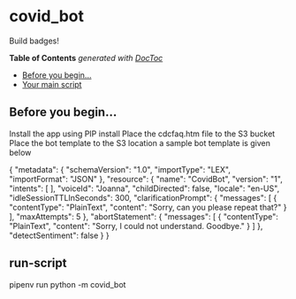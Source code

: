 # covid_bot
Build badges!
<TBD>

<!-- START doctoc generated TOC please keep comment here to allow auto update -->
<!-- DON'T EDIT THIS SECTION, INSTEAD RE-RUN doctoc TO UPDATE -->

**Table of Contents**  *generated with [DocToc](https://github.com/thlorenz/doctoc)*

- [Before you begin...](#before-you-begin)
- [Your main script](#run-script)

<!-- END doctoc generated TOC please keep comment here to allow auto update -->

## Before you begin...

 Install the app using PIP install 
 Place the cdcfaq.htm file to the S3 bucket
 Place the bot template to the S3 location  a sample bot template is given below
  
  {
  "metadata": {
    "schemaVersion": "1.0",
    "importType": "LEX",
    "importFormat": "JSON"
  },
  "resource": {
    "name": "CovidBot",
    "version": "1",
    "intents": [
    ],
    "voiceId": "Joanna",
    "childDirected": false,
    "locale": "en-US",
    "idleSessionTTLInSeconds": 300,
    "clarificationPrompt": {
      "messages": [
        {
          "contentType": "PlainText",
          "content": "Sorry, can you please repeat that?"
        }
      ],
      "maxAttempts": 5
    },
    "abortStatement": {
      "messages": [
        {
          "contentType": "PlainText",
          "content": "Sorry, I could not understand. Goodbye."
        }
      ]
    },
    "detectSentiment": false
  }
  }


## run-script

pipenv run python -m covid_bot


